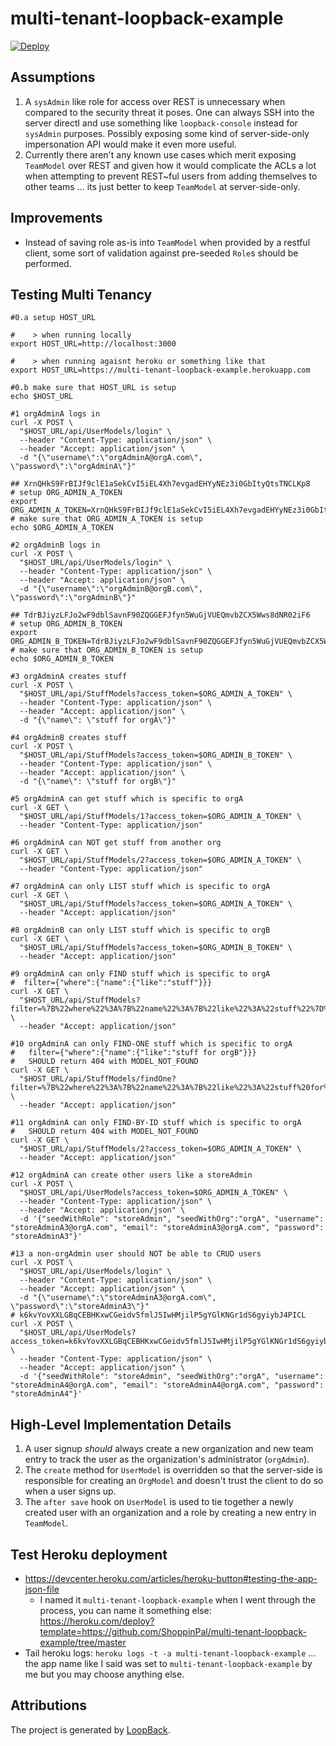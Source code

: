 # multi-tenant-loopback-example

[![Deploy](https://www.herokucdn.com/deploy/button.svg)](https://heroku.com/deploy)

## Assumptions

1. A `sysAdmin` like role for access over REST is unnecessary when compared to the security threat it poses. One can always SSH into the server directl and use something like `loopback-console` instead for `sysAdmin` purposes. Possibly exposing some kind of server-side-only impersonation API would make it even more useful.
2. Currently there aren't any known use cases which merit exposing `TeamModel` over REST and given how it would complicate the ACLs a lot when attempting to prevent REST~ful users from adding themselves to other teams ... its just better to keep `TeamModel` at server-side-only.

## Improvements

* Instead of saving role as-is into `TeamModel` when provided by a restful client, some sort of validation against pre-seeded `Role`s should be performed.

## Testing Multi Tenancy

```
#0.a setup HOST_URL

#    > when running locally
export HOST_URL=http://localhost:3000

#    > when running agaisnt heroku or something like that
export HOST_URL=https://multi-tenant-loopback-example.herokuapp.com

#0.b make sure that HOST_URL is setup
echo $HOST_URL

#1 orgAdminA logs in
curl -X POST \
  "$HOST_URL/api/UserModels/login" \
  --header "Content-Type: application/json" \
  --header "Accept: application/json" \
  -d "{\"username\":\"orgAdminA@orgA.com\", \"password\":\"orgAdminA\"}"

## XrnQHkS9FrBIJf9clE1aSekCvI5iEL4Xh7evgadEHYyNEz3i0GbItyQtsTNCLKp8
# setup ORG_ADMIN_A_TOKEN
export ORG_ADMIN_A_TOKEN=XrnQHkS9FrBIJf9clE1aSekCvI5iEL4Xh7evgadEHYyNEz3i0GbItyQtsTNCLKp8
# make sure that ORG_ADMIN_A_TOKEN is setup
echo $ORG_ADMIN_A_TOKEN

#2 orgAdminB logs in
curl -X POST \
  "$HOST_URL/api/UserModels/login" \
  --header "Content-Type: application/json" \
  --header "Accept: application/json" \
  -d "{\"username\":\"orgAdminB@orgB.com\", \"password\":\"orgAdminB\"}"

## TdrBJiyzLFJo2wF9dblSavnF90ZQGGEFJfyn5WuGjVUEQmvbZCX5Wws8dNR02iF6
# setup ORG_ADMIN_B_TOKEN
export ORG_ADMIN_B_TOKEN=TdrBJiyzLFJo2wF9dblSavnF90ZQGGEFJfyn5WuGjVUEQmvbZCX5Wws8dNR02iF6
# make sure that ORG_ADMIN_B_TOKEN is setup
echo $ORG_ADMIN_B_TOKEN

#3 orgAdminA creates stuff
curl -X POST \
  "$HOST_URL/api/StuffModels?access_token=$ORG_ADMIN_A_TOKEN" \
  --header "Content-Type: application/json" \
  --header "Accept: application/json" \
  -d "{\"name\": \"stuff for orgA\"}"

#4 orgAdminB creates stuff
curl -X POST \
  "$HOST_URL/api/StuffModels?access_token=$ORG_ADMIN_B_TOKEN" \
  --header "Content-Type: application/json" \
  --header "Accept: application/json" \
  -d "{\"name\": \"stuff for orgB\"}"

#5 orgAdminA can get stuff which is specific to orgA
curl -X GET \
  "$HOST_URL/api/StuffModels/1?access_token=$ORG_ADMIN_A_TOKEN" \
  --header "Content-Type: application/json"

#6 orgAdminA can NOT get stuff from another org
curl -X GET \
  "$HOST_URL/api/StuffModels/2?access_token=$ORG_ADMIN_A_TOKEN" \
  --header "Content-Type: application/json"

#7 orgAdminA can only LIST stuff which is specific to orgA
curl -X GET \
  "$HOST_URL/api/StuffModels?access_token=$ORG_ADMIN_A_TOKEN" \
  --header "Accept: application/json"

#8 orgAdminB can only LIST stuff which is specific to orgB
curl -X GET \
  "$HOST_URL/api/StuffModels?access_token=$ORG_ADMIN_B_TOKEN" \
  --header "Accept: application/json"

#9 orgAdminA can only FIND stuff which is specific to orgA
#  filter={"where":{"name":{"like":"stuff"}}}
curl -X GET \
  "$HOST_URL/api/StuffModels?filter=%7B%22where%22%3A%7B%22name%22%3A%7B%22like%22%3A%22stuff%22%7D%7D%7D&access_token=$ORG_ADMIN_A_TOKEN" \
  --header "Accept: application/json"

#10 orgAdminA can only FIND-ONE stuff which is specific to orgA
#   filter={"where":{"name":{"like":"stuff for orgB"}}}
#   SHOULD return 404 with MODEL_NOT_FOUND
curl -X GET \
  "$HOST_URL/api/StuffModels/findOne?filter=%7B%22where%22%3A%7B%22name%22%3A%7B%22like%22%3A%22stuff%20for%20orgB%22%7D%7D%7D&access_token=$ORG_ADMIN_A_TOKEN" \
  --header "Accept: application/json"

#11 orgAdminA can only FIND-BY-ID stuff which is specific to orgA
#   SHOULD return 404 with MODEL_NOT_FOUND
curl -X GET \
  "$HOST_URL/api/StuffModels/2?access_token=$ORG_ADMIN_A_TOKEN" \
  --header "Accept: application/json"

#12 orgAdminA can create other users like a storeAdmin
curl -X POST \
  "$HOST_URL/api/UserModels?access_token=$ORG_ADMIN_A_TOKEN" \
  --header "Content-Type: application/json" \
  --header "Accept: application/json" \
  -d '{"seedWithRole": "storeAdmin", "seedWithOrg":"orgA", "username": "storeAdminA3@orgA.com", "email": "storeAdminA3@orgA.com", "password": "storeAdminA3"}'

#13 a non-orgAdmin user should NOT be able to CRUD users
curl -X POST \
  "$HOST_URL/api/UserModels/login" \
  --header "Content-Type: application/json" \
  --header "Accept: application/json" \
  -d "{\"username\":\"storeAdminA3@orgA.com\", \"password\":\"storeAdminA3\"}"
# k6kvYovXXLGBqCEBHKxwCGeidv5fmlJ5IwHMjilP5gYGlKNGr1dS6gyiybJ4PICL
curl -X POST \
  "$HOST_URL/api/UserModels?access_token=k6kvYovXXLGBqCEBHKxwCGeidv5fmlJ5IwHMjilP5gYGlKNGr1dS6gyiybJ4PICL" \
  --header "Content-Type: application/json" \
  --header "Accept: application/json" \
  -d '{"seedWithRole": "storeAdmin", "seedWithOrg":"orgA", "username": "storeAdminA4@orgA.com", "email": "storeAdminA4@orgA.com", "password": "storeAdminA4"}'
```

## High-Level Implementation Details

1. A user signup *should* always create a new organization and new team entry to track the user as the organization's administrator (`orgAdmin`).
  1. The `create` method for `UserModel` is overridden so that the server-side is responsible for creating an `OrgModel` and doesn't trust the client to do so when a user signs up.
  2. The `after save` hook on `UserModel` is used to tie together a newly created user with an organization and a role by creating a new entry in `TeamModel`.

## Test Heroku deployment

* https://devcenter.heroku.com/articles/heroku-button#testing-the-app-json-file
  * I named it `multi-tenant-loopback-example` when I went through the process, you can name it something else: https://heroku.com/deploy?template=https://github.com/ShoppinPal/multi-tenant-loopback-example/tree/master
* Tail heroku logs: `heroku logs -t -a multi-tenant-loopback-example` ... the app name like I said was set to `multi-tenant-loopback-example` by me but you may choose anything else.

## Attributions

The project is generated by [LoopBack](http://loopback.io).

